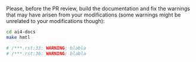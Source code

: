 Please, before the PR review, build the documentation and fix the warnings that may have arisen from your modifications (some warnings might be unrelated to your modifications though):

```bash
cd ai4-docs
make hmtl

# /***.rst:33: WARNING: blabla
# /***.rst:36: WARNING: blabla
```
